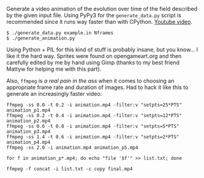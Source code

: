 Generate a video animation of the evolution over time of the field described by the given input file. Using PyPy3 for the `generate_data.py` script is recommended since it runs way faster than with CPython. [Youtube video](https://www.youtube.com/watch?v=OVt5xOF19cQ).

	$ ./generate_data.py example.in Nframes
	$ ./generate_animation.py

Using Python + PIL for this kind of stuff is probably insane, but you know... I like it the hard way. Sprites were found on opengameart.org and then carefully edited by me by hand using Gimp (thanks to my best friend Mattyw for helping me with this part).

Also, `ffmpeg` is *a real pain in the ass* when it comes to choosing an appropriate frame rate and duration of images. Had to hack it like this to generate an increasingly faster video:

	ffmpeg -ss 0.0 -t 0.2 -i animation.mp4 -filter:v "setpts=25*PTS" animation_p1.mp4
	ffmpeg -ss 0.2 -t 0.4 -i animation.mp4 -filter:v "setpts=12*PTS" animation_p2.mp4
	ffmpeg -ss 0.6 -t 0.8 -i animation.mp4 -filter:v "setpts=5*PTS" animation_p3.mp4
	ffmpeg -ss 1.4 -t 0.6 -i animation.mp4 -filter:v "setpts=2*PTS" animation_p4.mp4
	ffmpeg -ss 2.0 -i animation.mp4 animation_p5.mp4

	for f in animation_p*.mp4; do echo "file '$f'" >> list.txt; done

	ffmpeg -f concat -i list.txt -c copy final.mp4
